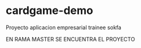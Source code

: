 # cardgame-demo
Proyecto aplicacion empresarial trainee sokfa


EN RAMA MASTER SE ENCUENTRA EL PROYECTO
